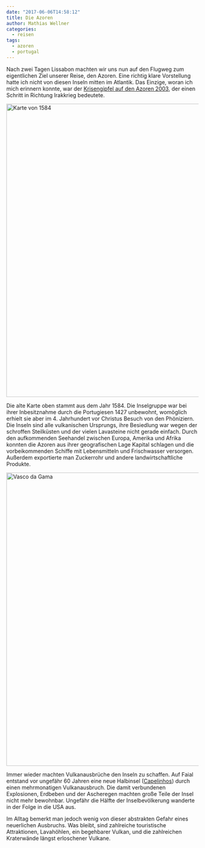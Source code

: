 ```yaml
---
date: "2017-06-06T14:58:12"
title: Die Azoren
author: Mathias Wellner
categories:
  - reisen
tags:
  - azoren
  - portugal
---
```

Nach zwei Tagen Lissabon machten wir uns nun auf den Flugweg zum eigentlichen Ziel unserer Reise, den Azoren. Eine richtig klare Vorstellung hatte ich nicht von diesen Inseln mitten im Atlantik. Das Einzige, woran ich mich erinnern konnte, war der [Krisengipfel auf den Azoren 2003](http://www.faz.net/aktuell/politik/bush-blair-und-aznar-sondergipfel-zu-irak-auf-den-azoren-189515.html), der einen Schritt in Richtung Irakkrieg bedeutete. 

<!--more-->

<a data-flickr-embed="true"  href="https://www.flickr.com/photos/mwellner/35592842382/in/dateposted-public/" title="Karte von 1584"><img src="https://farm5.staticflickr.com/4285/35592842382_c7e7ddbd92_b.jpg" width="1024" height="768" alt="Karte von 1584"></a><script async src="//embedr.flickr.com/assets/client-code.js" charset="utf-8"></script>

Die alte Karte oben stammt aus dem Jahr 1584. Die Inselgruppe war bei ihrer Inbesitznahme durch die Portugiesen 1427 unbewohnt, womöglich erhielt sie aber im 4. Jahrhundert vor Christus Besuch von den Phöniziern. Die Inseln sind alle vulkanischen Ursprungs, ihre Besiedlung war wegen der schroffen Steilküsten und der vielen Lavasteine nicht gerade einfach. Durch den aufkommenden Seehandel zwischen Europa, Amerika und Afrika konnten die Azoren aus ihrer geografischen Lage Kapital schlagen und die vorbeikommenden Schiffe mit Lebensmitteln und Frischwasser versorgen. Außerdem exportierte man Zuckerrohr und andere landwirtschaftliche Produkte. 

<a data-flickr-embed="true"  href="https://www.flickr.com/photos/mwellner/35630744041/in/dateposted-public/" title="Vasco da Gama"><img src="https://farm5.staticflickr.com/4205/35630744041_7b51b831df_b.jpg" width="1024" height="768" alt="Vasco da Gama"></a><script async src="//embedr.flickr.com/assets/client-code.js" charset="utf-8"></script>

Immer wieder machten Vulkanausbrüche den Inseln zu schaffen. Auf Faial entstand vor ungefähr 60 Jahren eine neue Halbinsel ([Capelinhos](https://de.wikipedia.org/wiki/Capelinhos)) durch einen mehrmonatigen Vulkanausbruch. Die damit verbundenen Explosionen, Erdbeben und der Ascheregen machten große Teile der Insel nicht mehr bewohnbar. Ungefähr die Hälfte der Inselbevölkerung wanderte in der Folge in die USA aus. 

Im Alltag bemerkt man jedoch wenig von dieser abstrakten Gefahr eines neuerlichen Ausbruchs. Was bleibt, sind zahlreiche touristische Attraktionen, Lavahöhlen, ein begehbarer Vulkan, und die zahlreichen Kraterwände längst erloschener Vulkane. 
